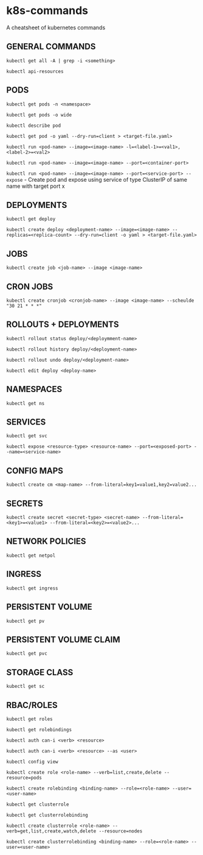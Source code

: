 # k8s-commands

A cheatsheet of kubernetes commands

## GENERAL COMMANDS

`kubectl get all -A | grep -i <something>`

`kubectl api-resources`

## PODS

`kubectl get pods -n <namespace>`

`kubectl get pods -o wide`

`kubectl describe pod`

`kubectl get pod -o yaml --dry-run=client > <target-file.yaml>`

`kubectl run <pod-name> --image=<image-name> -l=<label-1>=<val1>,<label-2>=<val2>`

`kubectl run <pod-name> --image=<image-name> --port=<container-port>`

`kubectl run <pod-name> --image=<image-name> --port=<service-port> --expose` - Create pod and expose using service of type ClusterIP of same name with target port x


## DEPLOYMENTS

`kubectl get deploy`

`kubectl create deploy <deployment-name> --image=<image-name> --replicas=<replica-count> --dry-run=client -o yaml > <target-file.yaml>`


## JOBS

`kubectl create job <job-name> --image <image-name>`


## CRON JOBS

`kubectl create cronjob <cronjob-name> --image <image-name> --scheulde "30 21 * * *"`


## ROLLOUTS + DEPLOYMENTS

`kubectl rollout status deploy/<deploymment-name>`

`kubectl rollout history deploy/<deployment-name>`

`kubectl rollout undo deploy/<deployment-name>`

`kubectl edit deploy <deploy-name>`


## NAMESPACES

`kubectl get ns`


## SERVICES

`kubectl get svc`

`kubectl expose <resource-type> <resource-name> --port=<exposed-port> --name=<service-name>`


## CONFIG MAPS

`kubectl create cm <map-name> --from-literal=key1=value1,key2=value2...`


## SECRETS

`kubectl create secret <secret-type> <secret-name> --from-literal=<key1>=<value1> --from-literal=<key2>=<value2>...`


## NETWORK POLICIES

`kubectl get netpol`


## INGRESS

`kubectl get ingress`


## PERSISTENT VOLUME

`kubectl get pv`


## PERSISTENT VOLUME CLAIM

`kubectl get pvc`


## STORAGE CLASS

`kubectl get sc`


## RBAC/ROLES

`kubectl get roles`

`kubectl get rolebindings`

`kubectl auth can-i <verb> <resource>`

`kubectl auth can-i <verb> <resource> --as <user>`

`kubectl config view`

`kubectl create role <role-name> --verb=list,create,delete --resource=pods`

`kubectl create rolebinding <binding-name> --role=<role-name> --user=<user-name>`

`kubectl get clusterrole`

`kubectl get clusterrolebinding`

`kubectl create clusterrole <role-name> --verb=get,list,create,watch,delete --resource=nodes`

`kubectl create clusterrolebinding <binding-name> --role=<role-name> --user=<user-name>`
